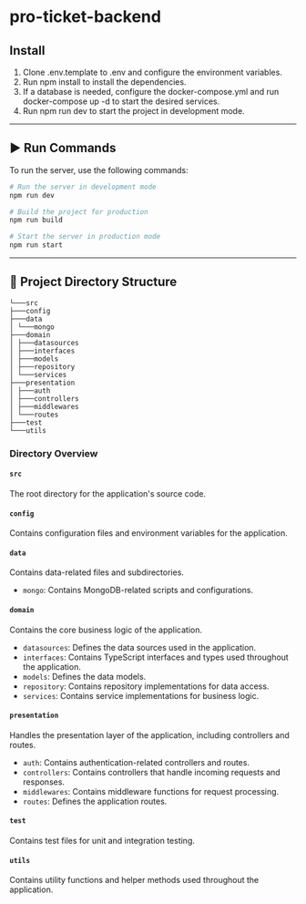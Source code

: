# pro-ticket-backend

## Install

1. Clone .env.template to .env and configure the environment variables.
2. Run npm install to install the dependencies.
3. If a database is needed, configure the docker-compose.yml and run docker-compose up -d to start the desired services.
4. Run npm run dev to start the project in development mode.

---

## ▶️ Run Commands

To run the server, use the following commands:

```bash
# Run the server in development mode
npm run dev

# Build the project for production
npm run build

# Start the server in production mode
npm run start

```

---

## 📁 Project Directory Structure

```
└───src
├───config
├───data
│ └───mongo
├───domain
│ ├───datasources
│ ├───interfaces
│ ├───models
│ ├───repository
│ └───services
├───presentation
│ ├───auth
│ ├───controllers
│ ├───middlewares
│ └───routes
├───test
└───utils
```

### Directory Overview

#### `src`

The root directory for the application's source code.

#### `config`

Contains configuration files and environment variables for the application.

#### `data`

Contains data-related files and subdirectories.

- `mongo`: Contains MongoDB-related scripts and configurations.

#### `domain`

Contains the core business logic of the application.

- `datasources`: Defines the data sources used in the application.
- `interfaces`: Contains TypeScript interfaces and types used throughout the application.
- `models`: Defines the data models.
- `repository`: Contains repository implementations for data access.
- `services`: Contains service implementations for business logic.

#### `presentation`

Handles the presentation layer of the application, including controllers and routes.

- `auth`: Contains authentication-related controllers and routes.
- `controllers`: Contains controllers that handle incoming requests and responses.
- `middlewares`: Contains middleware functions for request processing.
- `routes`: Defines the application routes.

#### `test`

Contains test files for unit and integration testing.

#### `utils`

Contains utility functions and helper methods used throughout the application.
